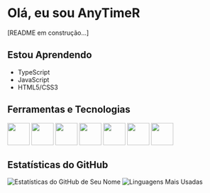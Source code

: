 
# Olá, eu sou AnyTimeR

[README em construção...]

## Estou Aprendendo
- TypeScript
- JavaScript
- HTML5/CSS3

## Ferramentas e Tecnologias
<div>
  <img height="50" width="50" src="https://cdn.jsdelivr.net/gh/devicons/devicon@latest/icons/javascript/javascript-original.svg" />
  <img height="50" width="50" src="https://cdn.jsdelivr.net/gh/devicons/devicon@latest/icons/typescript/typescript-original.svg" />
  <img height="50" width="50" src="https://cdn.jsdelivr.net/gh/devicons/devicon@latest/icons/html5/html5-original.svg" />
  <img height="50" width="50" src="https://cdn.jsdelivr.net/gh/devicons/devicon@latest/icons/css3/css3-original.svg" />
  <img height="50" width="50" src="https://cdn.jsdelivr.net/gh/devicons/devicon@latest/icons/tailwindcss/tailwindcss-original.svg" />
  <img height="50" width="50" src="https://cdn.jsdelivr.net/gh/devicons/devicon@latest/icons/git/git-original.svg" />
  <img height="50" width="50" src="https://cdn.jsdelivr.net/gh/devicons/devicon@latest/icons/github/github-original.svg" />
</div>

## Estatísticas do GitHub
![Estatísticas do GitHub de Seu Nome](https://github-readme-stats.vercel.app/api?username=AnyTimeR&show_icons=true&theme=dracula)
![Linguagens Mais Usadas](https://github-readme-stats.vercel.app/api/top-langs/?username=AnyTimeR&layout=compact&theme=dracula)
